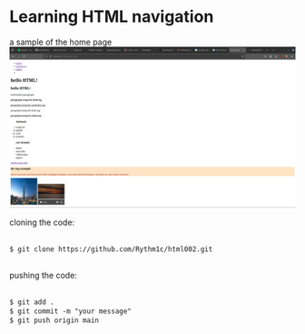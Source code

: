 # Learning HTML navigation


a sample of the home page
![alt text](assets/Screenshot.png)

cloning the code:

```

$ git clone https://github.com/Rythm1c/html002.git


```

pushing the code:

```

$ git add .
$ git commit -m "your message"
$ git push origin main

```


